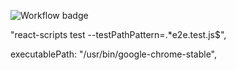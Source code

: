 ![Workflow badge](https://github.com/Anthony-Cortese/puppeteer-ci/actions/workflows/tests.yml/badge.svg)

"react-scripts test --testPathPattern=.\*e2e.test.js$",

executablePath: "/usr/bin/google-chrome-stable",
